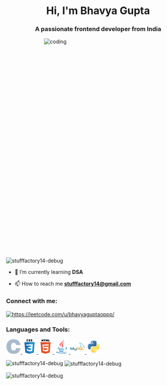 <h1 align="center">Hi, I'm Bhavya Gupta</h1>
<h3 align="center">A passionate frontend developer from India</h3>

<img align="right" alt="coding" width="400" width="800" height="600" alt="image" src="https://github.com/user-attachments/assets/21c52628-2333-4256-86a5-2b3846be6d7e">


<p align="left"> <img src="https://komarev.com/ghpvc/?username=stufffactory14-debug&label=Profile%20views&color=0e75b6&style=flat" alt="stufffactory14-debug" /> </p>

- 🌱 I’m currently learning **DSA**

- 📫 How to reach me **stufffactory14@gmail.com**

<h3 align="left">Connect with me:</h3>
<p align="left">
<a href="https://www.leetcode.com/https://leetcode.com/u/bhavyaguptaoppp/" target="blank"><img align="center" src="https://raw.githubusercontent.com/rahuldkjain/github-profile-readme-generator/master/src/images/icons/Social/leet-code.svg" alt="https://leetcode.com/u/bhavyaguptaoppp/" height="30" width="40" /></a>
</p>

<h3 align="left">Languages and Tools:</h3>
<p align="left"> <a href="https://www.cprogramming.com/" target="_blank" rel="noreferrer"> <img src="https://raw.githubusercontent.com/devicons/devicon/master/icons/c/c-original.svg" alt="c" width="40" height="40"/> </a> <a href="https://www.w3schools.com/css/" target="_blank" rel="noreferrer"> <img src="https://raw.githubusercontent.com/devicons/devicon/master/icons/css3/css3-original-wordmark.svg" alt="css3" width="40" height="40"/> </a> <a href="https://www.w3.org/html/" target="_blank" rel="noreferrer"> <img src="https://raw.githubusercontent.com/devicons/devicon/master/icons/html5/html5-original-wordmark.svg" alt="html5" width="40" height="40"/> </a> <a href="https://www.java.com" target="_blank" rel="noreferrer"> <img src="https://raw.githubusercontent.com/devicons/devicon/master/icons/java/java-original.svg" alt="java" width="40" height="40"/> </a> <a href="https://www.mysql.com/" target="_blank" rel="noreferrer"> <img src="https://raw.githubusercontent.com/devicons/devicon/master/icons/mysql/mysql-original-wordmark.svg" alt="mysql" width="40" height="40"/> </a> <a href="https://www.python.org" target="_blank" rel="noreferrer"> <img src="https://raw.githubusercontent.com/devicons/devicon/master/icons/python/python-original.svg" alt="python" width="40" height="40"/> </a> </p>

<p><img align="left" src="https://github-readme-stats.vercel.app/api/top-langs?username=stufffactory14-debug&show_icons=true&locale=en&layout=compact" alt="stufffactory14-debug" /></p>

<p>&nbsp;<img align="center" src="https://github-readme-stats.vercel.app/api?username=stufffactory14-debug&show_icons=true&locale=en" alt="stufffactory14-debug" /></p>

<p><img align="center" src="https://github-readme-streak-stats.herokuapp.com/?user=stufffactory14-debug&" alt="stufffactory14-debug" /></p>
